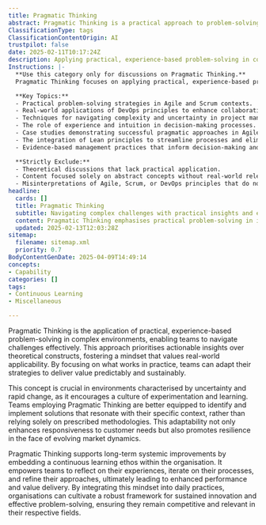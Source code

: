 ```yaml
---
title: Pragmatic Thinking
abstract: Pragmatic Thinking is a practical approach to problem-solving that emphasises experience-based insights in complex environments, allowing teams to effectively navigate challenges. Originating from the need for actionable strategies in dynamic settings, this methodology prioritises real-world applicability over theoretical frameworks, enabling teams to adapt their approaches to deliver consistent value. Its significance lies in fostering a culture of experimentation and learning, particularly in contexts marked by uncertainty and rapid change. By embracing Pragmatic Thinking, teams can identify and implement tailored solutions that meet their unique circumstances, enhancing their responsiveness to customer needs and building resilience against shifting market conditions. Furthermore, this approach promotes long-term systemic improvements by instilling a continuous learning mindset within organisations, empowering teams to reflect on their experiences, iterate on processes, and refine their methods. Ultimately, integrating Pragmatic Thinking into daily practices cultivates a robust framework for sustained innovation and effective problem-solving, ensuring organisations remain competitive and relevant in their industries.
ClassificationType: tags
ClassificationContentOrigin: AI
trustpilot: false
date: 2025-02-11T10:17:24Z
description: Applying practical, experience-based problem-solving in complex environments.
Instructions: |-
  **Use this category only for discussions on Pragmatic Thinking.**  
  Pragmatic Thinking focuses on applying practical, experience-based problem-solving techniques in complex environments, particularly within Agile, Scrum, and DevOps frameworks. This category emphasises the importance of adaptability, critical thinking, and real-world application of theories to navigate challenges effectively.

  **Key Topics:**
  - Practical problem-solving strategies in Agile and Scrum contexts.
  - Real-world applications of DevOps principles to enhance collaboration and efficiency.
  - Techniques for navigating complexity and uncertainty in project management.
  - The role of experience and intuition in decision-making processes.
  - Case studies demonstrating successful pragmatic approaches in Agile transformations.
  - The integration of Lean principles to streamline processes and eliminate waste.
  - Evidence-based management practices that inform decision-making and prioritisation.

  **Strictly Exclude:**
  - Theoretical discussions that lack practical application.
  - Content focused solely on abstract concepts without real-world relevance.
  - Misinterpretations of Agile, Scrum, or DevOps principles that do not align with pragmatic approaches.
headline:
  cards: []
  title: Pragmatic Thinking
  subtitle: Navigating complex challenges with practical insights and experience-driven solutions for effective decision-making.
  content: Pragmatic Thinking emphasises practical problem-solving in intricate environments, leveraging real-world experiences to inform decisions. It encompasses topics such as workflow optimisation, iterative improvement, team dynamics, and evidence-based evaluation, drawing insights from complexity theory and management practices to enhance organisational effectiveness and adaptability.
  updated: 2025-02-13T12:03:28Z
sitemap:
  filename: sitemap.xml
  priority: 0.7
BodyContentGenDate: 2025-04-09T14:49:14
concepts:
- Capability
categories: []
tags:
- Continuous Learning
- Miscellaneous

---
```

Pragmatic Thinking is the application of practical, experience-based problem-solving in complex environments, enabling teams to navigate challenges effectively. This approach prioritises actionable insights over theoretical constructs, fostering a mindset that values real-world applicability. By focusing on what works in practice, teams can adapt their strategies to deliver value predictably and sustainably.

This concept is crucial in environments characterised by uncertainty and rapid change, as it encourages a culture of experimentation and learning. Teams employing Pragmatic Thinking are better equipped to identify and implement solutions that resonate with their specific context, rather than relying solely on prescribed methodologies. This adaptability not only enhances responsiveness to customer needs but also promotes resilience in the face of evolving market dynamics.

Pragmatic Thinking supports long-term systemic improvements by embedding a continuous learning ethos within the organisation. It empowers teams to reflect on their experiences, iterate on their processes, and refine their approaches, ultimately leading to enhanced performance and value delivery. By integrating this mindset into daily practices, organisations can cultivate a robust framework for sustained innovation and effective problem-solving, ensuring they remain competitive and relevant in their respective fields.
